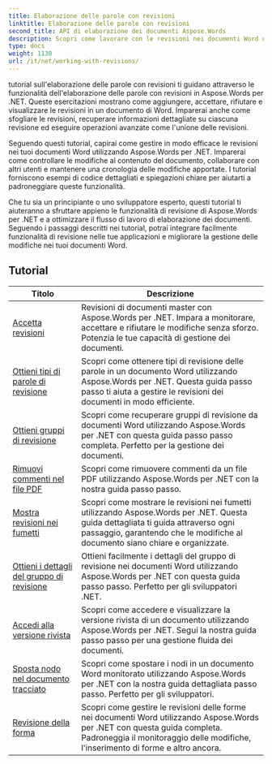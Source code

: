 ```yaml
---
title: Elaborazione delle parole con revisioni
linktitle: Elaborazione delle parole con revisioni
second_title: API di elaborazione dei documenti Aspose.Words
description: Scopri come lavorare con le revisioni nei documenti Word utilizzando Aspose.Words per .NET. Tutorial passo passo con codice di esempio per la gestione e la visualizzazione delle revisioni.
type: docs
weight: 1130
url: /it/net/working-with-revisions/
---
```

tutorial sull'elaborazione delle parole con revisioni ti guidano attraverso le funzionalità dell'elaborazione delle parole con revisioni in Aspose.Words per .NET. Queste esercitazioni mostrano come aggiungere, accettare, rifiutare e visualizzare le revisioni in un documento di Word. Imparerai anche come sfogliare le revisioni, recuperare informazioni dettagliate su ciascuna revisione ed eseguire operazioni avanzate come l'unione delle revisioni.

Seguendo questi tutorial, capirai come gestire in modo efficace le revisioni nei tuoi documenti Word utilizzando Aspose.Words per .NET. Imparerai come controllare le modifiche al contenuto del documento, collaborare con altri utenti e mantenere una cronologia delle modifiche apportate. I tutorial forniscono esempi di codice dettagliati e spiegazioni chiare per aiutarti a padroneggiare queste funzionalità.

Che tu sia un principiante o uno sviluppatore esperto, questi tutorial ti aiuteranno a sfruttare appieno le funzionalità di revisione di Aspose.Words per .NET e a ottimizzare il flusso di lavoro di elaborazione dei documenti. Seguendo i passaggi descritti nei tutorial, potrai integrare facilmente funzionalità di revisione nelle tue applicazioni e migliorare la gestione delle modifiche nei tuoi documenti Word.

 ## Tutorial
| Titolo | Descrizione |
| --- | --- |
| [Accetta revisioni](./accept-revisions/) | Revisioni di documenti master con Aspose.Words per .NET. Impara a monitorare, accettare e rifiutare le modifiche senza sforzo. Potenzia le tue capacità di gestione dei documenti. |
| [Ottieni tipi di parole di revisione](./get-revision-types/) |Scopri come ottenere tipi di revisione delle parole in un documento Word utilizzando Aspose.Words per .NET. Questa guida passo passo ti aiuta a gestire le revisioni dei documenti in modo efficiente. |
| [Ottieni gruppi di revisione](./get-revision-groups/) | Scopri come recuperare gruppi di revisione da documenti Word utilizzando Aspose.Words per .NET con questa guida passo passo completa. Perfetto per la gestione dei documenti. |
| [Rimuovi commenti nel file PDF](./remove-comments-in-pdf/) | Scopri come rimuovere commenti da un file PDF utilizzando Aspose.Words per .NET con la nostra guida passo passo. |
| [Mostra revisioni nei fumetti](./show-revisions-in-balloons/) | Scopri come mostrare le revisioni nei fumetti utilizzando Aspose.Words per .NET. Questa guida dettagliata ti guida attraverso ogni passaggio, garantendo che le modifiche al documento siano chiare e organizzate. |
| [Ottieni i dettagli del gruppo di revisione](./get-revision-group-details/) | Ottieni facilmente i dettagli del gruppo di revisione nei documenti Word utilizzando Aspose.Words per .NET con questa guida passo passo. Perfetto per gli sviluppatori .NET. |
| [Accedi alla versione rivista](./access-revised-version/) | Scopri come accedere e visualizzare la versione rivista di un documento utilizzando Aspose.Words per .NET. Segui la nostra guida passo passo per una gestione fluida dei documenti. |
| [Sposta nodo nel documento tracciato](./move-node-in-tracked-document/) | Scopri come spostare i nodi in un documento Word monitorato utilizzando Aspose.Words per .NET con la nostra guida dettagliata passo passo. Perfetto per gli sviluppatori. |
| [Revisione della forma](./shape-revision/) | Scopri come gestire le revisioni delle forme nei documenti Word utilizzando Aspose.Words per .NET con questa guida completa. Padroneggia il monitoraggio delle modifiche, l'inserimento di forme e altro ancora. |